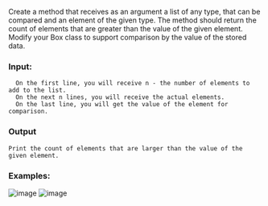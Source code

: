 Create a method that receives as an argument a list of any type, that can be compared and an element of the given type. The method should return the count of elements that are greater than the value of the given element. Modify your Box class to support comparison by the value of the stored data.

### Input:


      On the first line, you will receive n - the number of elements to add to the list.
      On the next n lines, you will receive the actual elements.
      On the last line, you will get the value of the element for comparison.

### Output

	Print the count of elements that are larger than the value of the given element.
      
### Examples:

![image](https://user-images.githubusercontent.com/45227327/218281620-f7e4bb5f-2b71-4e09-9dc4-8b7d36c467ad.png)
![image](https://user-images.githubusercontent.com/45227327/218281631-6d4ff903-3265-4995-9e31-55c8adeb6712.png)
